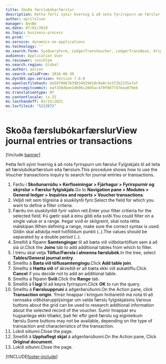 ```yaml
---
title: Skoða færslubókarfærslur
description: Þetta ferli sýnir hvernig á að nota fyrirspurn um færslur Fylgiskjals til að leita að færslubókarfærslum eða færslum.
author: aprilolson
manager: AnnBe
ms.date: 07/01/2019
ms.topic: business-process
ms.prod: ''
ms.service: dynamics-ax-applications
ms.technology: ''
ms.search.form: SysQueryForm, LedgerTransVoucher, LedgerTransBase, Originaldocuments
audience: Application User
ms.reviewer: roschlom
ms.search.region: Global
ms.author: aolson
ms.search.validFrom: 2016-06-30
ms.dyn365.ops.version: Version 7.0.0
ms.openlocfilehash: da5979067639834929d10c0a8c1e372b2235a7af
ms.sourcegitcommit: eaf330dbee1db96c20d5ac479f007747bea079eb
ms.translationtype: HT
ms.contentlocale: is-IS
ms.lasthandoff: 02/15/2021
ms.locfileid: "5222072"
---
```

# <a name="view-journal-entries-or-transactions"></a><span data-ttu-id="09456-103">Skoða færslubókarfærslur</span><span class="sxs-lookup"><span data-stu-id="09456-103">View journal entries or transactions</span></span>

[!include [banner](../../includes/banner.md)]

<span data-ttu-id="09456-104">Þetta ferli sýnir hvernig á að nota fyrirspurn um færslur Fylgiskjals til að leita að færslubókarfærslum eða færslum.</span><span class="sxs-lookup"><span data-stu-id="09456-104">This procedure shows how to use the Voucher transactions inquiry to search for journal entries or transactions.</span></span>

1. <span data-ttu-id="09456-105">Farðu í **Skoðunarrúðu > Kerfiseiningar > Fjárhagur > Fyrirspurnir og skýrslur > Færslur fylgiskjals**.</span><span class="sxs-lookup"><span data-stu-id="09456-105">Go to **Navigation pane > Modules > General ledger > Inquiries and reports > Voucher transactions**.</span></span>
2. <span data-ttu-id="09456-106">Veljið reit sem tilgreina á síuskilyrði fyrir.</span><span class="sxs-lookup"><span data-stu-id="09456-106">Select the field for which you want to define a filter criteria.</span></span>
3. <span data-ttu-id="09456-107">Færðu inn síuskilyrðið fyrir valinn reit.</span><span class="sxs-lookup"><span data-stu-id="09456-107">Enter your filter critieria for the selected field.</span></span> <span data-ttu-id="09456-108">Þú gætir síað á einu gildi eða sviði.</span><span class="sxs-lookup"><span data-stu-id="09456-108">You could filter on a single value or a range.</span></span> <span data-ttu-id="09456-109">Þegar svið er skilgreint, skal nota rétta málskipan.</span><span class="sxs-lookup"><span data-stu-id="09456-109">When defining a range, make sure the correct syntax is used.</span></span> <span data-ttu-id="09456-110">Gildin skal aðskilja með tvöföldum punkti (..).</span><span class="sxs-lookup"><span data-stu-id="09456-110">The values should be separated by a double period (..).</span></span>  
4. <span data-ttu-id="09456-111">Smellið á flipann **Samtengingar** til að bæta við viðbótartöflum sem á að sía úr.</span><span class="sxs-lookup"><span data-stu-id="09456-111">Click the **Joins** tab to add additional tables from which to filter.</span></span>
5. <span data-ttu-id="09456-112">Í trénu skal velja **Töflur/Færsla í almenna færslubók**.</span><span class="sxs-lookup"><span data-stu-id="09456-112">In the tree, select **Tables/General journal entry**.</span></span>
6. <span data-ttu-id="09456-113">Smelltu á **Bæta við töflusamtengingu**.</span><span class="sxs-lookup"><span data-stu-id="09456-113">Click **Add table join**.</span></span>
7. <span data-ttu-id="09456-114">Smelltu á **Hætta við** ef ákveðið er að bæta ekki við aukatöflu.</span><span class="sxs-lookup"><span data-stu-id="09456-114">Click **Cancel** if you decide not to add an additional table.</span></span>
8. <span data-ttu-id="09456-115">Smelltu á flipann **Svið**.</span><span class="sxs-lookup"><span data-stu-id="09456-115">Click the **Range** tab.</span></span>
9. <span data-ttu-id="09456-116">Smellið á **Í lagi** til að keyra fyrirspurn.</span><span class="sxs-lookup"><span data-stu-id="09456-116">Click **OK** to run the query.</span></span>
10. <span data-ttu-id="09456-117">Smelltu á **Færsluuppruni** á aðgerðarúðunni.</span><span class="sxs-lookup"><span data-stu-id="09456-117">On the Action pane, click **Transaction origin**.</span></span> <span data-ttu-id="09456-118">Ýmsir hnappar í kringum hnitanetið má nota til að rannsaka viðbótarupplýsingar um valda færslu fylgiskjalsins.</span><span class="sxs-lookup"><span data-stu-id="09456-118">Various buttons about the grid can be used to research additional information about the selected record of the voucher.</span></span> <span data-ttu-id="09456-119">Sumir hnappar eru hugsanlega ekki tiltækir, það fer eftir gerð færslu og eiginleikum færslu.</span><span class="sxs-lookup"><span data-stu-id="09456-119">Some buttons may not be available, depending on the type of transaction and characteristics of the transaction.</span></span>
11. <span data-ttu-id="09456-120">Lokið síðunni.</span><span class="sxs-lookup"><span data-stu-id="09456-120">Close the page.</span></span>
12. <span data-ttu-id="09456-121">Smellið á **Upphaflegt skjal** á aðgerðarúðunni.</span><span class="sxs-lookup"><span data-stu-id="09456-121">On the Action pane, Click **Original document**.</span></span>
13. <span data-ttu-id="09456-122">Lokið síðunni.</span><span class="sxs-lookup"><span data-stu-id="09456-122">Close the page.</span></span>



[!INCLUDE[footer-include](../../../includes/footer-banner.md)]